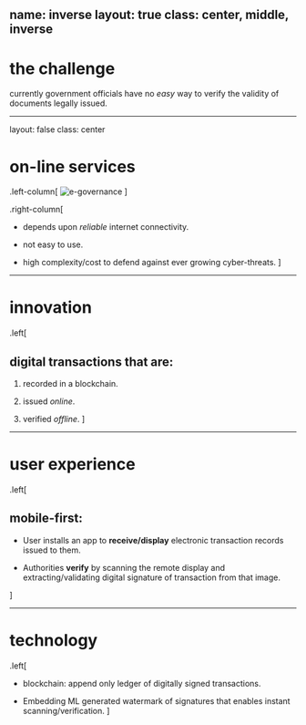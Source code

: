 name: inverse
layout: true
class: center, middle, inverse
---

# the challenge

currently government officials have no _easy_ way to verify the validity of documents legally issued.

---
layout: false
class: center

# on-line services

.left-column[
![e-governance](https://cdn1.expresscomputer.in/wp-content/uploads/2019/02/28154124/e-Governance-750x430.jpg)
]

.right-column[
* depends upon _reliable_ internet connectivity.

* not easy to use.

* high complexity/cost to defend against ever growing cyber-threats.
]
---

# innovation

.left[
## digital transactions that are:

1. recorded in a blockchain.

2. issued _online_.

3. verified _offline_.
]

---

# user experience

.left[
## mobile-first:

* User installs an app to **receive/display** electronic transaction records issued to them.

* Authorities **verify** by scanning the remote display and extracting/validating digital signature of transaction from that image.

]

---

# technology

.left[
* blockchain: append only ledger of digitally signed transactions.

* Embedding ML generated watermark of signatures that enables instant scanning/verification.
]
